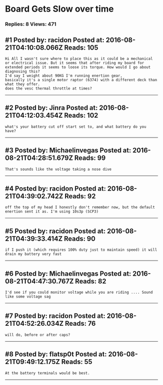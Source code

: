 # Board Gets Slow over time

### Replies: 8 Views: 471

## \#1 Posted by: racidon Posted at: 2016-08-21T04:10:08.066Z Reads: 105

```
Hi All I wasn't sure where to place this as it could be a mechanical or electrical issue. But it seems that after riding my board for extended periods it seems to loose its torque. How would I go about diagnosing this?
I'd say I weight about 90KG I'm running enertion gear,
basically it's a single motor raptor (6374) with a different deck than what they offer.
does the vesc thermal throttle at times?
```

---
## \#2 Posted by: Jinra Posted at: 2016-08-21T04:12:03.454Z Reads: 102

```
what's your battery cut off start set to, and what battery do you have?
```

---
## \#3 Posted by: Michaelinvegas Posted at: 2016-08-21T04:28:51.679Z Reads: 99

```
That's sounds like the voltage taking a nose dive
```

---
## \#4 Posted by: racidon Posted at: 2016-08-21T04:39:02.742Z Reads: 92

```
off the top of my head I honestly don't remember now, but the default enertion sent it as. I'm using 10s3p (SCP3)
```

---
## \#5 Posted by: racidon Posted at: 2016-08-21T04:39:33.414Z Reads: 90

```
if I push it (which requires 100% duty just to maintain speed) it will drain my battery very fast
```

---
## \#6 Posted by: Michaelinvegas Posted at: 2016-08-21T04:47:30.767Z Reads: 82

```
I'd see if you could monitor voltage while you are riding .... Sound like some voltage sag
```

---
## \#7 Posted by: racidon Posted at: 2016-08-21T04:52:26.034Z Reads: 76

```
will do, before or after caps?
```

---
## \#8 Posted by: flatsp0t Posted at: 2016-08-21T09:49:12.175Z Reads: 55

```
At the battery terminals would be best.
```

---
